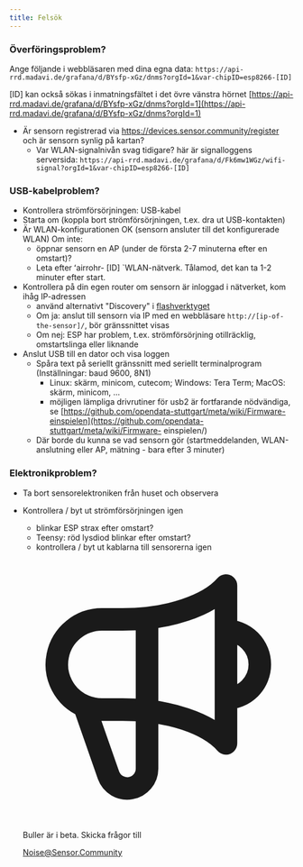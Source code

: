 ```yaml
---
title: Felsök
---
```


### Överföringsproblem?
Ange följande i webbläsaren med dina egna data:
`https://api-rrd.madavi.de/grafana/d/BYsfp-xGz/dnms?orgId=1&var-chipID=esp8266-[ID]`

[ID] kan också sökas i inmatningsfältet i det övre vänstra hörnet [https://api-rrd.madavi.de/grafana/d/BYsfp-xGz/dnms?orgId=1](https://api-rrd.madavi.de/grafana/d/BYsfp-xGz/dnms?orgId=1)

* Är sensorn registrerad via [https://devices.sensor.community/register ](https://devices.sensor.community/register) och är sensorn synlig på kartan?
    * Var WLAN-signalnivån svag tidigare?
        här är signalloggens serversida: `https://api-rrd.madavi.de/grafana/d/Fk6mw1WGz/wifi-signal?orgId=1&var-chipID=esp8266-[ID]`

### USB-kabelproblem?
* Kontrollera strömförsörjningen: USB-kabel
* Starta om (koppla bort strömförsörjningen, t.ex. dra ut USB-kontakten)
* Är WLAN-konfigurationen OK (sensorn ansluter till det konfigurerade WLAN) Om inte:
    * öppnar sensorn en AP (under de första 2-7 minuterna efter en omstart)?
    * Leta efter ʻairrohr- [ID] `WLAN-nätverk. Tålamod, det kan ta 1-2 minuter efter start.
* Kontrollera på din egen router om sensorn är inloggad i nätverket, kom ihåg IP-adressen
    * använd alternativt "Discovery" i [flashverktyget](https://github.com/opendata-stuttgart/airrohr-firmware-flasher//)
    * Om ja: anslut till sensorn via IP med en webbläsare `http://[ip-of-the-sensor]/`, bör gränssnittet visas
    * Om nej: ESP har problem, t.ex. strömförsörjning otillräcklig, omstartslinga eller liknande
* Anslut USB till en dator och visa loggen
    * Spåra text på seriellt gränssnitt med seriellt terminalprogram (Inställningar: baud 9600, 8N1)
        * Linux: skärm, minicom, cutecom; Windows: Tera Term; MacOS: skärm, minicom, ...
        * möjligen lämpliga drivrutiner för usb2 är fortfarande nödvändiga, se [https://github.com/opendata-stuttgart/meta/wiki/Firmware-einspielen](https://github.com/opendata-stuttgart/meta/wiki/Firmware- einspielen/)
    * Där borde du kunna se vad sensorn gör (startmeddelanden, WLAN-anslutning eller AP, mätning - bara efter 3 minuter)

### Elektronikproblem?
* Ta bort sensorelektroniken från huset och observera
* Kontrollera / byt ut strömförsörjningen igen
    * blinkar ESP strax efter omstart?
    * Teensy: röd lysdiod blinkar efter omstart?
    * kontrollera / byt ut kablarna till sensorerna igen


  <div class="max-w-screen-xl mx-auto pt-5">
      <div class="p-2 rounded-lg bg-indigo-100 shadow-lg sm:p-3">
      <div class="flex items-center">
            <span class="p-2 rounded-lg bg-indigo-500">
              <svg class="h-8 w-8 text-white" fill="none" viewBox="0 0 24 24" stroke="currentColor">
                <path stroke-linecap="round" stroke-linejoin="round" stroke-width="2" d="M11 5.882V19.24a1.76 1.76 0 01-3.417.592l-2.147-6.15M18 13a3 3 0 100-6M5.436 13.683A4.001 4.001 0 017 6h1.832c4.1 0 7.625-1.234 9.168-3v14c-1.543-1.766-5.067-3-9.168-3H7a3.988 3.988 0 01-1.564-.317z" />
              </svg>
            </span>
        <div class="flex flex-wrap">
          <div class="flex-wrap flex">
            <p class="pt-1 text-indigo-700 font-medium">
                 Buller är i beta. Skicka frågor till </p>
          <a href="mailto:Noise@Sensor.Community" class="ml-1 font-medium underline text-white hover:text-yellow-600">
                  Noise@Sensor.Community</a>
          </div>
           </div>
      </div>
    </div>
  </div>
